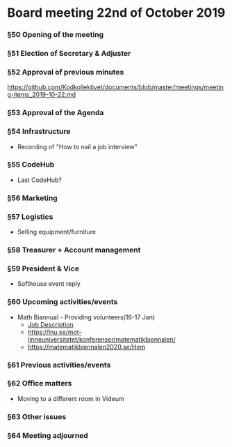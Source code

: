 # Board meeting 22nd of October 2019

### §50 Opening of the meeting
### §51 Election of Secretary & Adjuster
### §52 Approval of previous minutes
https://github.com/Kodkollektivet/documents/blob/master/meetings/meeting-items_2019-10-22.md

### §53 Approval of the Agenda

### §54 Infrastructure
- Recording of "How to nail a job interview"

### §55 CodeHub
- Last CodeHub?

### §56 Marketing

### §57 Logistics
- Selling equipment/furniture

### §58 Treasurer + Account management

### §59 President & Vice
- Softhouse event reply

### §60 Upcoming activities/events
- Math Biannual - Providing volunteers(16-17 Jan)
  - [Job Description](../Utskick_studentföreningarna_garderob.pdf)
  - https://lnu.se/mot-linneuniversitetet/konferenser/matematikbiennalen/
  - https://matematikbiennalen2020.se/Hem

### §61 Previous activities/events
### §62 Office matters
  - Moving to a different room in Videum
### §63 Other issues
### §64 Meeting adjourned
